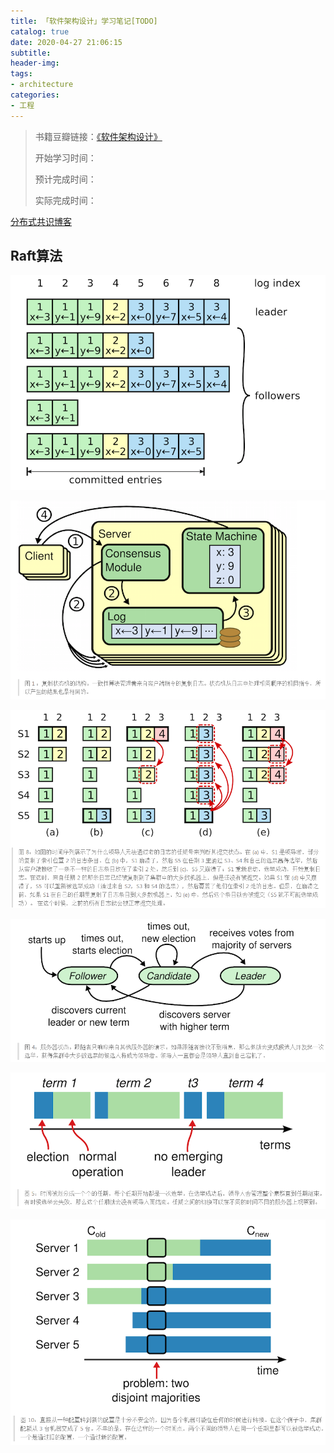 ```yaml
---
title: 「软件架构设计」学习笔记[TODO]
catalog: true
date: 2020-04-27 21:06:15
subtitle:
header-img:
tags:
- architecture
categories:
- 工程
---
```

> 书籍豆瓣链接：[《软件架构设计》](https://book.douban.com/subject/30443578/)
> 
> 开始学习时间：
> 
> 预计完成时间：
> 
> 实际完成时间：

[分布式共识博客](http://blog.kongfy.com/2016/05/%E5%88%86%E5%B8%83%E5%BC%8F%E5%85%B1%E8%AF%86consensus%EF%BC%9Aviewstamped%E3%80%81raft%E5%8F%8Apaxos/)

## Raft算法

![](https://github.com/SoaringhawkCheng/blog/blob/master/source/_posts/from-paxos-to-zookeeper/raft-log-index.png?raw=true)

![](https://github.com/SoaringhawkCheng/blog/blob/master/source/_posts/from-paxos-to-zookeeper/raft-replicated-state-machine.png?raw=true)

![](https://github.com/SoaringhawkCheng/blog/blob/master/source/_posts/from-paxos-to-zookeeper/raft-state-machine-safety.png?raw=true)

![](https://github.com/SoaringhawkCheng/blog/blob/master/source/_posts/from-paxos-to-zookeeper/raft-state-transfer.png?raw=true)

![](https://github.com/SoaringhawkCheng/blog/blob/master/source/_posts/from-paxos-to-zookeeper/raft-term.png?raw=true)

![](https://github.com/SoaringhawkCheng/blog/blob/master/source/_posts/from-paxos-to-zookeeper/raft-two-disjoint-majorities.png?raw=true)